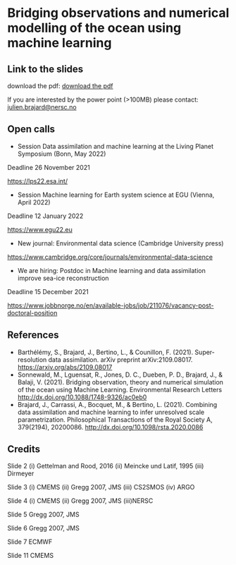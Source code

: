 # Bridging observations and numerical modelling of the ocean using machine learning

## Link to the slides
download the pdf: [download the pdf](ml_ocean_brajard_compressed.pdf)

If you are interested by the power point (>100MB) please contact: julien.brajard@nersc.no

## Open calls
- Session Data assimilation and machine learning at the Living Planet Symposium (Bonn, May 2022)

Deadline 26 November 2021

https://lps22.esa.int/

- Session Machine learning for Earth system science at EGU (Vienna, April 2022)

Deadline 12 January 2022

https://www.egu22.eu

- New journal: Environmental data science (Cambridge University press)

https://www.cambridge.org/core/journals/environmental-data-science

- We are hiring: Postdoc in Machine learning and data assimilation improve sea-ice reconstruction

Deadline 15 December 2021

https://www.jobbnorge.no/en/available-jobs/job/211076/vacancy-post-doctoral-position


## References
- Barthélémy, S., Brajard, J., Bertino, L., & Counillon, F. (2021). Super-resolution data assimilation. arXiv preprint arXiv:2109.08017.
https://arxiv.org/abs/2109.08017
- Sonnewald, M., Lguensat, R., Jones, D. C., Dueben, P. D., Brajard, J., & Balaji, V. (2021). Bridging observation, theory and numerical simulation of the ocean using Machine Learning. Environmental Research Letters
http://dx.doi.org/10.1088/1748-9326/ac0eb0
- Brajard, J., Carrassi, A., Bocquet, M., & Bertino, L. (2021). Combining data assimilation and machine learning to infer unresolved scale parametrization. Philosophical Transactions of the Royal Society A, 379(2194), 20200086.
http://dx.doi.org/10.1098/rsta.2020.0086


## Credits
Slide 2 (i) Gettelman and Rood, 2016 (ii) Meincke und Latif, 1995 (iii) Dirmeyer

Slide 3 (i) CMEMS (ii) Gregg 2007, JMS (iii) CS2SMOS (iv) ARGO 

Slide 4 (i) CMEMS (ii) Gregg 2007, JMS (iii)NERSC

Slide 5 Gregg 2007, JMS

Slide 6 Gregg 2007, JMS

Slide 7 ECMWF

Slide 11 CMEMS
